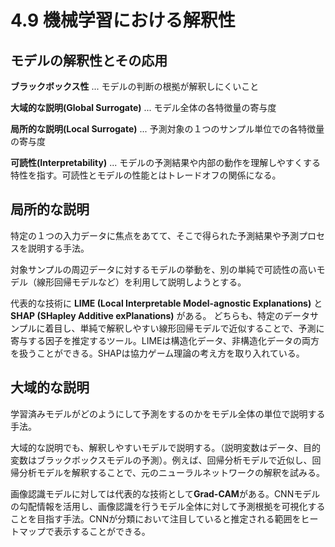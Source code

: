<script type="text/javascript" async src="https://cdnjs.cloudflare.com/ajax/libs/mathjax/3.2.2/es5/tex-mml-chtml.min.js">
</script>
<script type="text/x-mathjax-config">
 MathJax.Hub.Config({
 tex2jax: {
 inlineMath: [['$', '$'] ],
 displayMath: [ ['$$','$$'], ["\\[","\\]"] ]
 }
 });
</script>

# 4.9 機械学習における解釈性

## モデルの解釈性とその応用

**ブラックボックス性** ... モデルの判断の根拠が解釈しにくいこと

**大域的な説明(Global Surrogate)** ... モデル全体の各特徴量の寄与度

**局所的な説明(Local Surrogate)** ... 予測対象の１つのサンプル単位での各特徴量の寄与度

**可読性(Interpretability)** ... モデルの予測結果や内部の動作を理解しやすくする特性を指す。可読性とモデルの性能とはトレードオフの関係になる。

## 局所的な説明

特定の１つの入力データに焦点をあてて、そこで得られた予測結果や予測プロセスを説明する手法。

対象サンプルの周辺データに対するモデルの挙動を、別の単純で可読性の高いモデル（線形回帰モデルなど）を利用して説明しようとする。

代表的な技術に **LIME (Local Interpretable Model-agnostic Explanations)** と **SHAP (SHapley Additive exPlanations)** がある。
どちらも、特定のデータサンプルに着目し、単純で解釈しやすい線形回帰モデルで近似することで、予測に寄与する因子を推定するツール。LIMEは構造化データ、非構造化データの両方を扱うことができる。SHAPは協力ゲーム理論の考え方を取り入れている。

## 大域的な説明

学習済みモデルがどのようにして予測をするのかをモデル全体の単位で説明する手法。

大域的な説明でも、解釈しやすいモデルで説明する。（説明変数はデータ、目的変数はブラックボックスモデルの予測）。例えば、回帰分析モデルで近似し、回帰分析モデルを解釈することで、元のニューラルネットワークの解釈を試みる。

画像認識モデルに対しては代表的な技術として**Grad-CAM**がある。CNNモデルの勾配情報を活用し、画像認識を行うモデル全体に対して予測根拠を可視化することを目指す手法。CNNが分類において注目していると推定される範囲をヒートマップで表示することができる。


